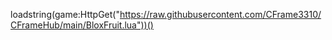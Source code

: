 loadstring(game:HttpGet("https://raw.githubusercontent.com/CFrame3310/CFrameHub/main/BloxFruit.lua"))()
